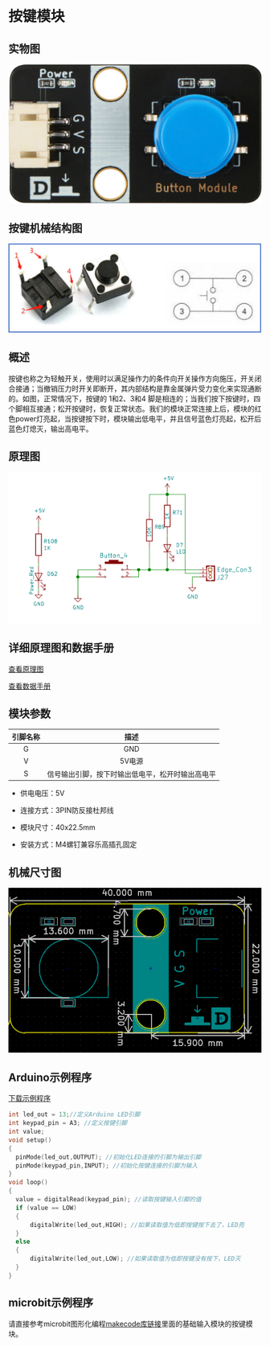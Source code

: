 # 按键模块

## 实物图

![实物图](button_module/button_module.png)

## 按键机械结构图

![按键机械结构图](button_module/button_structure.png)

##  概述

​        按键也称之为轻触开关，使用时以满足操作力的条件向开关操作方向施压，开关闭合接通；当撤销压力时开关即断开，其内部结构是靠金属弹片受力变化来实现通断的。如图，正常情况下，按键的 1和2、3和4 脚是相连的；当我们按下按键时，四个脚相互接通；松开按键时，恢复正常状态。
​        我们的模块正常连接上后，模块的红色power灯亮起，当按键按下时，模块输出低电平，并且信号蓝色灯亮起，松开后蓝色灯熄灭，输出高电平。

## 原理图

![原理图](button_module/button_module_schematic.png)

## 详细原理图和数据手册

[查看原理图](button_module/button_module_schematic.pdf)

[查看数据手册](button_module/button_datasheet.pdf)

## 模块参数

| 引脚名称 |                       描述                       |
| :------: | :----------------------------------------------: |
|    G     |                       GND                        |
|    V     |                      5V电源                      |
|    S     | 信号输出引脚，按下时输出低电平，松开时输出高电平 |

- 供电电压：5V

- 连接方式：3PIN防反接杜邦线

- 模块尺寸：40x22.5mm

- 安装方式：M4螺钉兼容乐高插孔固定

## 机械尺寸图

![机械尺寸图](button_module/button_assembly.png)

## Arduino示例程序

[下载示例程序](button_module/button_module.zip)

```c
int led_out = 13;//定义Arduino LED引脚
int keypad_pin = A3; //定义按键引脚
int value;
void setup()
{
  pinMode(led_out,OUTPUT); //初始化LED连接的引脚为输出引脚
  pinMode(keypad_pin,INPUT); //初始化按键连接的引脚为输入
}
void loop()
{
  value = digitalRead(keypad_pin); //读取按键输入引脚的值
  if (value == LOW) 
  {
      digitalWrite(led_out,HIGH); //如果读取值为低即按键按下去了，LED亮
  }
  else
  {
      digitalWrite(led_out,LOW); //如果读取值为低即按键没有按下，LED灭
  }
}
```
## microbit示例程序
请直接参考microbit图形化编程[makecode库链接](https://github.com/emakefun/pxt-sensorbit)里面的基础输入模块的按键模块。


